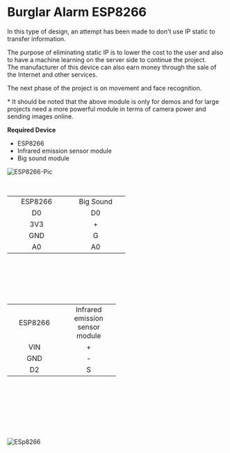 # Burglar Alarm ESP8266

<p>
In this type of design, an attempt has been made to don't use IP static to transfer information. 
</p>
<p>
The purpose of eliminating static IP is to lower the cost to the user and also to have a machine learning on the server side to continue the project. 
<br />
The manufacturer of this device can also earn money through the sale of the Internet and other services.
</p>

<p>
The next phase of the project is on movement and face recognition.
</p>

<p>
  * It should be noted that the above module is only for demos and for large projects need a more powerful module in terms of camera power and sending images online.
 </p> 
 
<p>
  <b>
    Required Device
  </b>
</p>
<ul>
<li>ESP8266</li>
<li>Infrared emission sensor module</li>
<li>Big sound module</li>
</ul>

![ESP8266-Pic](https://user-images.githubusercontent.com/22281772/113051228-ff69cb00-91ba-11eb-9ef8-8153670c5b4d.png)

<br />
<table style="height: 232px;" width="256">
<tbody>
<tr>
<td style="width: 119px; text-align: center;">ESP8266</td>
<td style="width: 121px; text-align: center;">Big Sound</td>
</tr>
<tr>
<td style="width: 119px; text-align: center;">D0</td>
<td style="width: 121px; text-align: center;">D0</td>
</tr>
<tr>
<td style="width: 119px; text-align: center;">3V3</td>
<td style="width: 121px; text-align: center;">+</td>
</tr>
<tr>
<td style="width: 119px; text-align: center;">GND</td>
<td style="width: 121px; text-align: center;">G</td>
</tr>
<tr>
<td style="width: 119px; text-align: center;">A0</td>
<td style="width: 121px; text-align: center;">A0</td>
</tr>
</tbody>
</table>

 <table style="height: 292px;" width="234">
<tbody>
<tr>
<td style="width: 109px; text-align: center;">ESP8266</td>
<td style="width: 109px; text-align: center;">Infrared emission sensor module</td>
</tr>
<tr>
<td style="width: 109px; text-align: center;">VIN</td>
<td style="width: 109px; text-align: center;">+</td>
</tr>
<tr>
<td style="width: 109px; text-align: center;">GND</td>
<td style="width: 109px; text-align: center;">-</td>
</tr>
<tr>
<td style="width: 109px; text-align: center;">D2</td>
<td style="width: 109px; text-align: center;">S</td>
</tr>
</tbody>
</table>

![ESp8266](https://user-images.githubusercontent.com/22281772/113051306-13adc800-91bb-11eb-9fc7-f225b8897caf.png)
